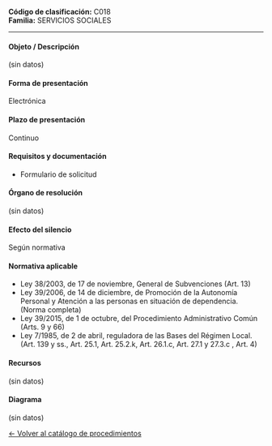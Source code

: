 
**Código de clasificación:** C018  
**Familia:** SERVICIOS SOCIALES

---

#### Objeto / Descripción

(sin datos)

#### Forma de presentación

Electrónica

#### Plazo de presentación

Continuo

#### Requisitos y documentación


- Formulario de solicitud

#### Órgano de resolución

(sin datos)

#### Efecto del silencio

Según normativa

#### Normativa aplicable


- Ley 38/2003, de 17 de noviembre, General de Subvenciones (Art. 13)
- Ley 39/2006, de 14 de diciembre, de Promoción de la Autonomía Personal y Atención a las personas en situación de dependencia. (Norma completa)
- Ley 39/2015, de 1 de octubre, del Procedimiento Administrativo Común (Arts. 9 y 66)
- Ley 7/1985, de 2 de abril, reguladora de las Bases del Régimen Local. (Art. 139 y ss., Art. 25.1, Art. 25.2.k, Art. 26.1.c, Art. 27.1 y 27.3.c , Art. 4)

#### Recursos

(sin datos)

#### Diagrama

(sin datos)

 
[← Volver al catálogo de procedimientos](../buscador.md)
